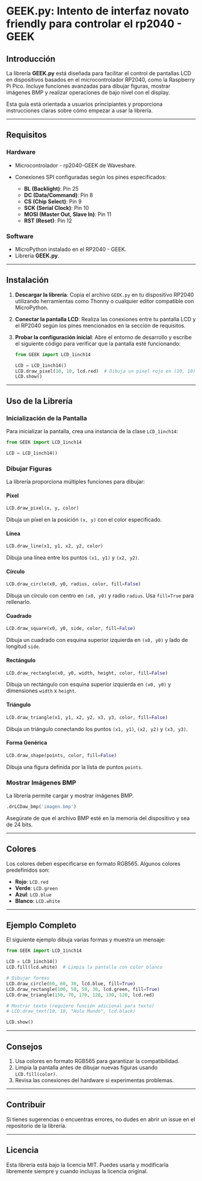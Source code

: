 # GEEK.py: Intento de interfaz novato friendly para controlar el rp2040 - GEEK
## Introducción
La librería **GEEK.py** está diseñada para facilitar el control de pantallas LCD en dispositivos basados en el microcontrolador RP2040, como la Raspberry Pi Pico. Incluye funciones avanzadas para dibujar figuras, mostrar imágenes BMP y realizar operaciones de bajo nivel con el display.

Esta guía está orientada a usuarios principiantes y proporciona instrucciones claras sobre cómo empezar a usar la librería.

---

## Requisitos

### Hardware
- Microcontrolador - rp2040-GEEK de Waveshare.


- Conexiones SPI configuradas según los pines especificados:
  - **BL (Backlight)**: Pin 25
  - **DC (Data/Command)**: Pin 8
  - **CS (Chip Select)**: Pin 9
  - **SCK (Serial Clock)**: Pin 10
  - **MOSI (Master Out, Slave In)**: Pin 11
  - **RST (Reset)**: Pin 12

### Software
- MicroPython instalado en el RP2040 - GEEK.
- Librería **GEEK.py**.

---

## Instalación
1. **Descargar la librería**:
   Copia el archivo `GEEK.py` en tu dispositivo RP2040 utilizando herramientas como Thonny o cualquier editor compatible con MicroPython.

2. **Conectar la pantalla LCD**:
   Realiza las conexiones entre tu pantalla LCD y el RP2040 según los pines mencionados en la sección de requisitos.

3. **Probar la configuración inicial**:
   Abre el entorno de desarrollo y escribe el siguiente código para verificar que la pantalla esté funcionando:

   ```python
   from GEEK import LCD_1inch14
   
   LCD = LCD_1inch14()
   LCD.draw_pixel(10, 10, lcd.red)  # Dibuja un pixel rojo en (10, 10)
   LCD.show()
   ```

---

## Uso de la Librería

### Inicialización de la Pantalla

Para inicializar la pantalla, crea una instancia de la clase `LCD_1inch14`:

```python
from GEEK import LCD_1inch14

LCD = LCD_1inch14()
```

### Dibujar Figuras

La librería proporciona múltiples funciones para dibujar:

#### Píxel
```python
LCD.draw_pixel(x, y, color)
```
Dibuja un píxel en la posición `(x, y)` con el color especificado.

#### Línea
```python
LCD.draw_line(x1, y1, x2, y2, color)
```
Dibuja una línea entre los puntos `(x1, y1)` y `(x2, y2)`.

#### Círculo
```python
LCD.draw_circle(x0, y0, radius, color, fill=False)
```
Dibuja un círculo con centro en `(x0, y0)` y radio `radius`. Usa `fill=True` para rellenarlo.

#### Cuadrado
```python
LCD.draw_square(x0, y0, side, color, fill=False)
```
Dibuja un cuadrado con esquina superior izquierda en `(x0, y0)` y lado de longitud `side`.

#### Rectángulo
```python
LCD.draw_rectangle(x0, y0, width, height, color, fill=False)
```
Dibuja un rectángulo con esquina superior izquierda en `(x0, y0)` y dimensiones `width` x `height`.

#### Triángulo
```python
LCD.draw_triangle(x1, y1, x2, y2, x3, y3, color, fill=False)
```
Dibuja un triángulo conectando los puntos `(x1, y1)`, `(x2, y2)` y `(x3, y3)`.

#### Forma Genérica
```python
LCD.draw_shape(points, color, fill=False)
```
Dibuja una figura definida por la lista de puntos `points`.

### Mostrar Imágenes BMP

La librería permite cargar y mostrar imágenes BMP.

```python
.drLCDaw_bmp('imagen.bmp')
```
Asegúrate de que el archivo BMP esté en la memoria del dispositivo y sea de 24 bits.

---

## Colores
Los colores deben especificarse en formato RGB565. Algunos colores predefinidos son:

- **Rojo**: `LCD.red`
- **Verde**: `LCD.green`
- **Azul**: `LCD.blue`
- **Blanco**: `LCD.white`

---

## Ejemplo Completo
El siguiente ejemplo dibuja varias formas y muestra un mensaje:

```python
from GEEK import LCD_1inch14

LCD = LCD_1inch14()
LCD.fill(lcd.white)  # Limpia la pantalla con color blanco

# Dibujar formas
LCD.draw_circle(60, 60, 30, lcd.blue, fill=True)
LCD.draw_rectangle(100, 50, 50, 30, lcd.green, fill=True)
LCD.draw_triangle(150, 70, 170, 120, 130, 120, lcd.red)

# Mostrar texto (requiere función adicional para texto)
# LCD.draw_text(10, 10, "Hola Mundo", lcd.black)

LCD.show()
```

---

## Consejos
1. Usa colores en formato RGB565 para garantizar la compatibilidad.
2. Limpia la pantalla antes de dibujar nuevas figuras usando `LCD.fill(color)`.
3. Revisa las conexiones del hardware si experimentas problemas.

---

## Contribuir
Si tienes sugerencias o encuentras errores, no dudes en abrir un issue en el repositorio de la librería.

---

## Licencia
Esta librería está bajo la licencia MIT. Puedes usarla y modificarla libremente siempre y cuando incluyas la licencia original.

